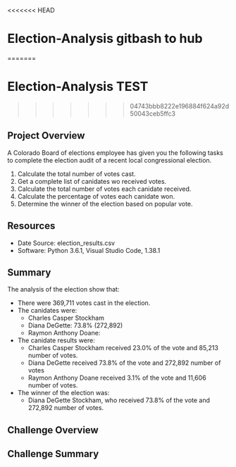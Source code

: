 <<<<<<< HEAD
# Election-Analysis gitbash to hub
=======
# Election-Analysis TEST
>>>>>>> 04743bbb8222e196884f624a92d50043ceb5ffc3

## Project Overview
A Colorado Board of elections employee has given you the following tasks to complete the election audit of a recent local congressional election.

1. Calculate the total number of votes cast.
2. Get a complete list of canidates wo received votes.
3. Calculate the total number of votes each canidate received.
4. Calculate the percentage of votes each canidate won.
5. Determine the winner of the election based on popular vote.

## Resources
- Date Source: election_results.csv
- Software: Python 3.6.1, Visual Studio Code, 1.38.1

## Summary
The analysis of the election show that:
- There were 369,711 votes cast in the election.
- The canidates were:
    - Charles Casper Stockham
    - Diana DeGette: 73.8% (272,892)
    - Raymon Anthony Doane:
- The canidate results were:
    - Charles Casper Stockham received 23.0% of the vote and 85,213 number of votes.
    - Diana DeGette received 73.8% of the vote and 272,892 number of votes
    - Raymon Anthony Doane received 3.1% of the vote and 11,606 number of votes.
- The winner of the election was:
    - Diana DeGette Stockham, who received 73.8% of the vote and 272,892 number of votes.

## Challenge Overview

## Challenge Summary

